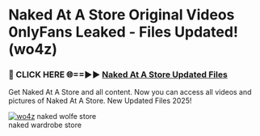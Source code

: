 # Naked At A Store Original Videos 0nlyFans Leaked - Files Updated! (wo4z)

<h3>🔴 CLICK HERE 🌐==►► <a href="https://tinyurl.com/up5wt9bj" rel="nofollow">Naked At A Store Updated Files</a></h3>

Get Naked At A Store and all content. Now you can access all videos and pictures of Naked At A Store. New Updated Files 2025!

[![wo4z](https://i.imgur.com/ABiUzMV.gif)](https://tinyurl.com/up5wt9bj)
naked wolfe store<br>
naked wardrobe store